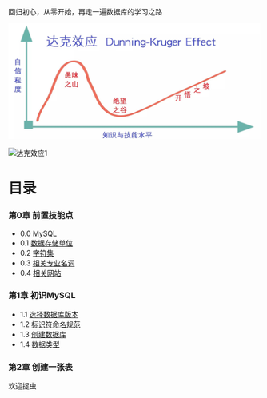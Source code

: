 回归初心，从零开始，再走一遍数据库的学习之路


![达克效应][img_github_url]


![达克效应1](data:imagepng;base64,iVBORw0KGgoAAAANSUhEUgAAABQAAAAWCAIAAABPIytRAAAAAXNSR0IArs4c6QAAAARnQU1BAACxjwv8YQUAAAAJcEhZcwAAHYcAAB2HAYl8WUAAACBSURBVDhP7ZCxDYAgEEUZg5JRGIeSko5RGIWSkpHw4n2ImiASY2x43ZH3gJwoLg+jjFqrUMImCuPYiml2MFcGcf0LJdKKRxVTnHO2VpLEtsXnHPwKojp+l7TSCmx3EBM+4DSgQQ2jyD23pNBizHG0C/4cMh4YTeseJIVTJXXMoGzJujnlp4xsYAAAAASUVORK5CYII=)

# 目录

### 第0章 前置技能点
- 0.0 [MySQL](Lession0/0.0-MySQL.md)
- 0.1 [数据存储单位](Lession0/0.1-数据存储单位.md)
- 0.2 [字符集](Lession0/0.2-字符集.md)
- 0.3 [相关专业名词](Lession0/0.3-相关专业名词.md)
- 0.4 [相关网站](Lession0/0.4-相关网站.md)

### 第1章 初识MySQL

- 1.1 [选择数据库版本](Lession1/1.1-选择数据库版本.md)
- 1.2 [标识符命名规范](Lession1/1.2-标识符命名规范.md)
- 1.3 [创建数据库](Lession1/1.3-创建数据库.md)
- 1.4 [数据类型](Lession1/1.4-数据类型.md)

### 第2章 创建一张表

欢迎捉虫


[img_github_url]:https://github.com/VVFIIT/mysql-tutorial/blob/master/Z/image/%E8%BE%BE%E5%85%8B%E6%95%88%E5%BA%94.jpg
